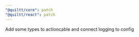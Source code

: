 ```yaml
---
"@quiltt/core": patch
"@quiltt/react": patch
---
```


Add some types to actioncable and connect logging to config
